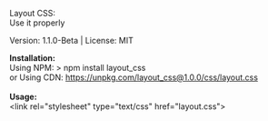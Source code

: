 Layout CSS:</br>
Use it properly</br>

Version: 1.1.0-Beta | License: MIT

<b>Installation:</b></br>
Using NPM: > npm install layout_css</br>
or Using CDN: https://unpkg.com/layout_css@1.0.0/css/layout.css</br></br>
<b>Usage:</b></br>
<span>&lt;<span>link</span> <span>rel</span>=<span>"stylesheet" type="text/css"</span> <span>href</span>=<span>"layout.css"</span>&gt;</span>

